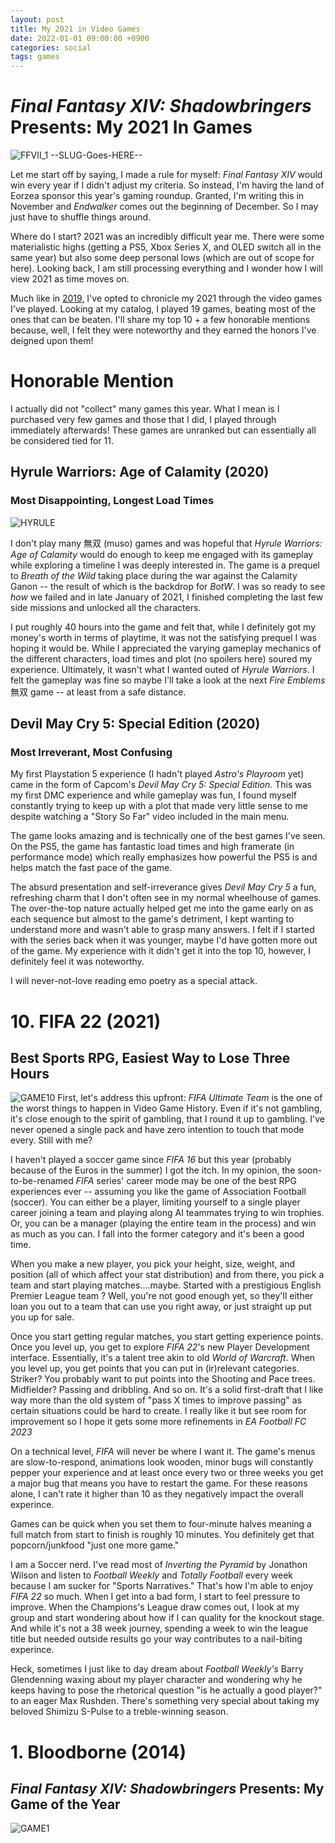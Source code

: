 ```yaml
---
layout: post
title: My 2021 in Video Games
date: 2022-01-01 09:00:00 +0900
categories: social
tags: games
---
```


# _Final Fantasy XIV: Shadowbringers_ Presents: My 2021 In Games
![FFVII_1](https://user-images.githubusercontent.com/5658865/71638913-f7696580-2caf-11ea-986e-968cf17807dd.jpg)
\-\-SLUG-Goes-HERE\-\-

Let me start off by saying, I made a rule for myself: _Final Fantasy XIV_ would win every year if I didn't adjust my criteria. So instead, I'm havirg the land of Eorzea sponsor this year's gaming roundup. Granted, I'm writing this in November and _Endwalker_ comes out the beginning of December. So I may just have to shuffle things around. 

Where do I start? 2021 was an incredibly difficult year me. There were some materialistic highs (getting a PS5, Xbox Series X, and OLED switch all in the same year) but also some deep personal lows (which are out of scope for here). Looking back, I am still processing everything and I wonder how I will view 2021 as time moves on.

Much like in [2019](https://www.nowitsawkward.com/social/2020/01/01/my-2019-games.html), I've opted to chronicle my 2021 through the video games I've played. Looking at my catalog, I played 19 games, beating most of the ones that can be beaten. I'll share my top 10 + a few honorable mentions because, well, I felt they were noteworthy and they earned the honors I've deigned upon them! 



# Honorable Mention
I actually did not "collect" many games this year. What I mean is I purchased very few games and those that I did, I played through immediately afterwards! These games are unranked but can essentially all be considered tied for 11.


## Hyrule Warriors: Age of Calamity (2020)
### Most Disappointing, Longest Load Times
![HYRULE]()

I don't play many 無双 (muso) games and was hopeful that _Hyrule Warriors: Age of Calamity_ would do enough to keep me engaged with its gameplay while exploring a timeline I was deeply interested in. The game is a prequel to  _Breath of the Wild_ taking place during the war against the Calamity Ganon -- the result of which is the backdrop for _BotW_. I was so ready to see _how_ we failed and in late January of 2021, I finished completing the last few side missions and unlocked all the characters. 

I put roughly 40 hours into the game and felt that, while I definitely got my money's worth in terms of playtime, it was not the satisfying prequel I was hoping it would be. While I appreciated the varying gameplay mechanics of the different characters, load times and plot (no spoilers here) soured my experience. Ultimately, it wasn't what I wanted outed of _Hyrule Warriors_. I felt the gameplay was fine so maybe I'll take a look at the next _Fire Emblems_ 無双 game -- at least from a safe distance. 

## Devil May Cry 5: Special Edition (2020)
### Most Irreverant, Most Confusing
My first Playstation 5 experience (I hadn't played _Astro's Playroom_ yet) came in the form of Capcom's _Devil May Cry 5: Special Edition_. This was my first DMC experience and while gameplay was fun, I found myself constantly trying to keep up with a plot that made very little sense to me despite watching a "Story So Far" video included in the main menu. 

The game looks amazing and is technically one of the best games I've seen. On the PS5, the game has fantastic load times and high framerate (in performance mode) which really emphasizes how powerful the PS5 is and helps match the fast pace of the game. 

The absurd presentation and self-irreverance gives _Devil May Cry 5_  a fun, refreshing charm that I don't often see in my normal wheelhouse of games. The over-the-top nature actually helped get me into the game early on as each sequence but almost to the game's detriment, I kept wanting to understand more and wasn't able to grasp many answers. I felt if I started with the series back when it was younger, maybe I'd have gotten more out of the game. My experience with it didn't get it into the top 10, however, I definitely feel it was noteworthy.

I will never-not-love reading emo poetry as a special attack. 

# 10. FIFA 22 (2021)
## Best Sports RPG, Easiest Way to Lose Three Hours
![GAME10]()
First, let's address this upfront: _FIFA Ultimate Team_ is the one of the worst things to happen in Video Game History. Even if it's not gambling, it's close enough to the spirit of gambling, that I round it up to gambling. I've never opened a single pack and have zero intention to touch that mode every. Still with me? 

I haven't played a soccer game since _FIFA 16_ but this year (probably because of the Euros in the summer) I got the itch. In my opinion, the soon-to-be-renamed _FIFA_ series' career mode may be one of the best RPG experiences ever -- assuming you like the game of Association Football (soccer). You can either be a player, limiting yourself to a single player career joining a team and playing along AI teammates trying to win trophies. Or, you can be a manager (playing the entire team in the process) and win as much as you can. I fall into the former category and it's been a good time.

When you make a new player, you pick your height, size, weight, and position (all of which affect your stat distribution) and from there, you pick a team and start playing matches....maybe. Started with a prestigious English Premier League team ? Well, you're not good enough yet, so they'll either loan you out to a team that can use you right away, or just straight up put you up for sale.

Once you start getting regular matches, you start getting experience points. Once you level up, you get to explore _FIFA 22_'s new Player Development interface. Essentially, it's a talent tree akin to old _World of Warcraft_. When you level up, you get points that you can put in (ir)relevant categories. Striker? You probably want to put points into the Shooting and Pace trees. Midfielder? Passing and dribbling. And so on. It's a solid first-draft that I like way more than the old system of "pass X times to improve passing" as certain situations could be hard to create. I really like it but see room for improvement so I hope it gets some more refinements in _EA Football FC 2023_

On a technical level, _FIFA_ will never be where I want it. The game's menus are slow-to-respond, animations look wooden, minor bugs will constantly pepper your experience and at least once every two or three weeks you get a major bug that means you have to restart the game. For these reasons alone, I can't rate it higher than 10 as they negatively impact the overall experince. 

Games can be quick when you set them to four-minute halves meaning a full match from start to finish is roughly 10 minutes. You definitely get that popcorn/junkfood "just one more game."

I am a Soccer nerd. I've read most of _Inverting the Pyramid_ by Jonathon Wilson and listen to _Football Weekly_ and _Totally Football_ every week because I am sucker for "Sports Narratives." That's how I'm able to enjoy _FIFA 22_ so much. When I get into a bad form, I start to feel pressure to improve. When the Champions's League draw comes out, I look at my group and start wondering about how if I can quality for the knockout stage. And while it's not a 38 week journey, spending a week to win the league title but needed outside results go your way contributes to a nail-biting experince.  

Heck, sometimes I just like to day dream about _Football Weekly's_ Barry Glendenning waxing about my player character and wondering why he keeps having to pose the rhetorical question "is he actually a good player?" to an eager Max Rushden. There's something very special about taking my beloved Shimizu S-Pulse to a treble-winning season.

# 1. Bloodborne (2014)
## _Final Fantasy XIV: Shadowbringers_ Presents: My Game of the Year
![GAME1]()

